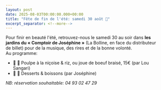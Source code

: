 ```yaml
---
layout: post
date: 2025-08-03T00:00:00.000+00:00
title: "Fête de fin de l'été: samedi 30 août 🎉"
excerpt_separator: <!--more-->
---
```

Pour finir en beauté l'été, retrouvez-nous le samedi 30 au soir dans **les jardins du « Comptoir de Joséphine »** (La Bolline, en face du distributeur de billet) pour de la musique, des rires et de la bonne volonté.  
Au programme:
  - 🐙 🍴 Poulpe à la niçoise & riz, ou joue de boeuf braisé, 15€ (par Lou Sangari)
  - 🧁 🍺 Desserts & boissons (par Joséphine)

<i>NB: réservation souhaitable: 04 93 02 47 29</i>
<!--more-->
